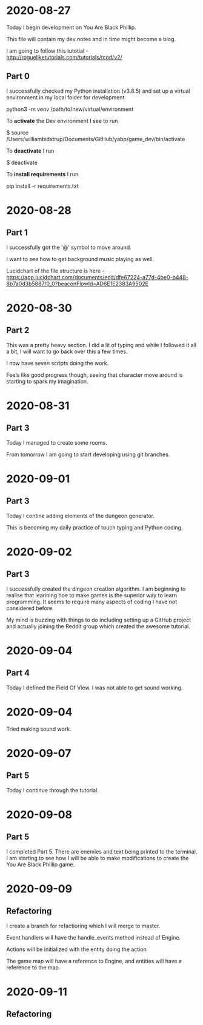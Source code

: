 # 2020-08-27 

Today I begin development on You Are Black Phillip.  

This file will contain my dev notes and in time might become a blog.  

I am going to follow this tutotial - http://rogueliketutorials.com/tutorials/tcod/v2/  

## Part 0  

I successfully checked my Python installation (v3.8.5) and set up a virtual environment in my local folder for development.  

python3 -m venv /path/to/new/virtual/environment  

To **activate** the Dev environment I see to run   

$ source /Users/williambidstrup/Documents/GitHub/yabp/game_dev/bin/activate  

To **deactivate** I run  

$ deactivate  

To **install requirements** I run  

pip install -r requirements.txt  



# 2020-08-28


## Part 1  

I successfully got the '@' symbol to move around.  

I want to see how to get background music playing as well.  

Lucidchart of the file structure is here - https://app.lucidchart.com/documents/edit/dfe67224-a77d-4be0-b448-8b7a0d3b5887/0_0?beaconFlowId=AD6E1E2383A9502E  



# 2020-08-30

## Part 2

This was a pretty heavy section. I did a lit of typing and while I followed it all a bit, I will want to go back over this a few times.  

I now have seven scripts doing the work.  

Feels like good progress though, seeing that character move around is starting to spark my imagination.  


# 2020-08-31

## Part 3

Today I managed to create some rooms. 

From tomorrow I am going to start developing using git branches.  


# 2020-09-01

## Part 3

Today I contine adding elements of the dungeon generator.  

This is becoming my daily practice of touch typing and Python coding.  

# 2020-09-02

## Part 3

I successfully created the dingeon creation algorithm. I am beginning to realise that learining hoe to make games is the superior way to learn programming. It seems to require many aspects of coding I have not considered before.  

My mind is buzzing with things to do including setting up a  GitHub project and actually joining the Reddit group which created the awesome tutorial.  

# 2020-09-04

## Part 4

Today I defined the Field Of View. I was not able to get sound working.  


# 2020-09-04

Tried making sound work.  


# 2020-09-07

## Part 5 

Today I continue through the tutorial.  



# 2020-09-08

## Part 5

I completed Part 5. There are enemies and text being printed to the terminal. I am starting to see how I will be able to make modifications to create the You Are Black Phillip game. 


# 2020-09-09

## Refactoring

I create a branch for refactioring which I will merge to master.  

Event handlers will have the handle_events method instead of Engine.  

Actions will be initialized with the entity doing the action  

The game map will have a reference to Engine, and entities will have a reference to the map.  

# 2020-09-11

## Refactoring


